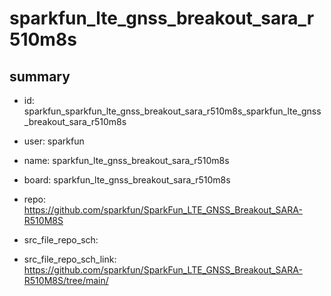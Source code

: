 # sparkfun_lte_gnss_breakout_sara_r510m8s
 
## summary 
* id: sparkfun_sparkfun_lte_gnss_breakout_sara_r510m8s_sparkfun_lte_gnss_breakout_sara_r510m8s
* user: sparkfun
* name: sparkfun_lte_gnss_breakout_sara_r510m8s
* board: sparkfun_lte_gnss_breakout_sara_r510m8s
* repo: https://github.com/sparkfun/SparkFun_LTE_GNSS_Breakout_SARA-R510M8S



* src_file_repo_sch: 
* src_file_repo_sch_link: https://github.com/sparkfun/SparkFun_LTE_GNSS_Breakout_SARA-R510M8S/tree/main/






